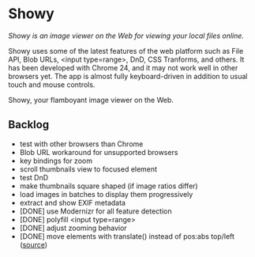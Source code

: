 # Showy

*Showy is an image viewer on the Web for viewing your local files online.*

Showy uses some of the latest features of the web platform such as File API,
Blob URLs, &lt;input type=range&gt;, DnD, CSS Tranforms, and others. It has been
developed with Chrome 24, and it may not work well in other browsers yet. The
app is almost fully keyboard-driven in addition to usual touch and mouse
controls.

Showy, your flamboyant image viewer on the Web.

## Backlog

* test with other browsers than Chrome
* Blob URL workaround for unsupported browsers
* key bindings for zoom
* scroll thumbnails view to focused element
* test DnD
* make thumbnails square shaped (if image ratios differ)
* load images in batches to display them progressively
* extract and show EXIF metadata
* [DONE] use Modernizr for all feature detection
* [DONE] polyfill &lt;input type=range&gt;
* [DONE] adjust zooming behavior
* [DONE] move elements with translate() instead of pos:abs top/left ([source](http://paulirish.com/2012/why-moving-elements-with-translate-is-better-than-posabs-topleft/))